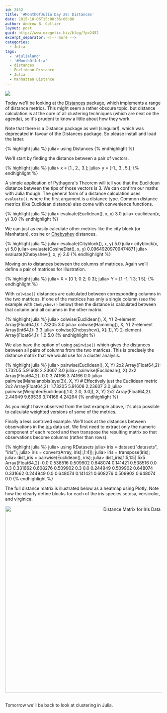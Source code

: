 ```yaml
---
id: 2452
title: '#MonthOfJulia Day 29: Distances'
date: 2015-10-06T15:00:36+00:00
author: Andrew B. Collier
layout: post
guid: http://www.exegetic.biz/blog/?p=2452
excerpt_separator: <!-- more -->
categories:
  - Julia
tags:
  - '#julialang'
  - '#MonthOfJulia'
  - distances
  - Euclidean Distance
  - Julia
  - Manhattan Distance
---
```


<!-- more -->

<img src="{{ site.baseurl }}/static/img/2015/09/Julia-Logo-Distances.png" >

Today we'll be looking at the [Distances](https://github.com/JuliaStats/Distances.jl) package, which implements a range of distance metrics. This might seem a rather obscure topic, but distance calculation is at the core of all clustering techniques (which are next on the agenda), so it's prudent to know a little about how they work.

Note that there is a Distance package as well (singular!), which was deprecated in favour of the Distances package. So please install and load the latter.
  
{% highlight julia %}
julia> using Distances
{% endhighlight %}

We'll start by finding the distance between a pair of vectors.
  
{% highlight julia %}
julia> x = [1., 2., 3.];
julia> y = [-1., 3., 5.];
{% endhighlight %}
  
A simple application of Pythagora's Theorem will tell you that the Euclidean distance between the tips of those vectors is 3. We can confirm our maths with Julia though. The general form of a distance calculation uses `evaluate()`, where the first argument is a distance type. Common distance metrics (like Euclidean distance) also come with convenience functions.
  
{% highlight julia %}
julia> evaluate(Euclidean(), x, y)
3.0
julia> euclidean(x, y)
3.0
{% endhighlight %}
  
We can just as easily calculate other metrics like the city block (or Manhattan), cosine or [Chebyshev](https://en.wikipedia.org/wiki/Chebyshev_distance) distances.
  
{% highlight julia %}
julia> evaluate(Cityblock(), x, y)
5.0
julia> cityblock(x, y)
5.0
julia> evaluate(CosineDist(), x, y)
0.09649209709474871
julia> evaluate(Chebyshev(), x, y)
2.0
{% endhighlight %}

Moving on to distances between the columns of matrices. Again we'll define a pair of matrices for illustration.
  
{% highlight julia %}
julia> X = [0 1; 0 2; 0 3];
julia> Y = [1 -1; 1 3; 1 5];
{% endhighlight %}
  
With `colwise()` distances are calculated between corresponding columns in the two matrices. If one of the matrices has only a single column (see the example with `Chebyshev()` below) then the distance is calculated between that column and all columns in the other matrix.
  
{% highlight julia %}
julia> colwise(Euclidean(), X, Y)
2-element Array{Float64,1}:
 1.73205
 3.0
julia> colwise(Hamming(), X, Y)
2-element Array{Int64,1}:
 3
 3
julia> colwise(Chebyshev(), X[:,1], Y)
2-element Array{Float64,1}:
 1.0
 5.0
{% endhighlight %}
  
We also have the option of using `pairwise()` which gives the distances between all pairs of columns from the two matrices. This is precisely the distance matrix that we would use for a cluster analysis.
  
{% highlight julia %}
julia> pairwise(Euclidean(), X, Y)
2x2 Array{Float64,2}:
 1.73205 5.91608
 2.23607 3.0
julia> pairwise(Euclidean(), X)
2x2 Array{Float64,2}:
 0.0 3.74166
 3.74166 0.0
julia> pairwise(Mahalanobis(eye(3)), X, Y) # Effectively just the Euclidean metric
2x2 Array{Float64,2}:
 1.73205 5.91608
 2.23607 3.0
julia> pairwise(WeightedEuclidean([1.0, 2.0, 3.0]), X, Y)
2x2 Array{Float64,2}:
 2.44949 9.69536
 3.74166 4.24264
{% endhighlight %}
  
As you might have observed from the last example above, it's also possible to calculate weighted versions of some of the metrics.

Finally a less contrived example. We'll look at the distances between observations in the [iris](https://stat.ethz.ch/R-manual/R-devel/library/datasets/html/iris.html) data set. We first need to extract only the numeric component of each record and then transpose the resulting matrix so that observations become columns (rather than rows).
  
{% highlight julia %}
julia> using RDatasets
julia> iris = dataset("datasets", "iris");
julia> iris = convert(Array, iris[:,1:4]);
julia> iris = transpose(iris);
julia> dist_iris = pairwise(Euclidean(), iris);
julia> dist_iris[1:5,1:5]
5x5 Array{Float64,2}:
 0.0 0.538516 0.509902 0.648074 0.141421
 0.538516 0.0 0.3 0.331662 0.608276
 0.509902 0.3 0.0 0.244949 0.509902
 0.648074 0.331662 0.244949 0.0 0.648074
 0.141421 0.608276 0.509902 0.648074 0.0
{% endhighlight %}
  
The full distance matrix is illustrated below as a heatmap using Plotly. Note how the clearly define blocks for each of the iris species setosa, versicolor, and virginica.

<div>
  <a href="https://plot.ly/~collierab/90/" target="_blank" title="Distance Matrix for Iris Data" style="display: block; text-align: center;"><img src="https://plot.ly/~collierab/90.png" alt="Distance Matrix for Iris Data" style="max-width: 100%;width: 800px;height: 600px;"  width="800" height="600" onerror="this.onerror=null;this.src='https://plot.ly/404.png';" /></a><br />
</div>

Tomorrow we'll be back to look at clustering in Julia.
